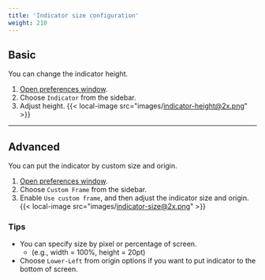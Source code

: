 ```yaml
---
title: 'Indicator size configuration'
weight: 210
---
```


## Basic

You can change the indicator height.

1.  [Open preferences window](../open-preferences-window/).
2.  Choose `Indicator` from the sidebar.
3.  Adjust height.
    {{< local-image src="images/indicator-height@2x.png" >}}

---

## Advanced

You can put the indicator by custom size and origin.

1.  [Open preferences window](../open-preferences-window/).
2.  Choose `Custom Frame` from the sidebar.
3.  Enable `Use custom frame`, and then adjust the indicator size and origin.
    {{< local-image src="images/indicator-size@2x.png" >}}

### Tips

-   You can specify size by pixel or percentage of screen.
    -   (e.g., width = 100%, height = 20pt)
-   Choose `Lower-Left` from origin options if you want to put indicator to the bottom of screen.
